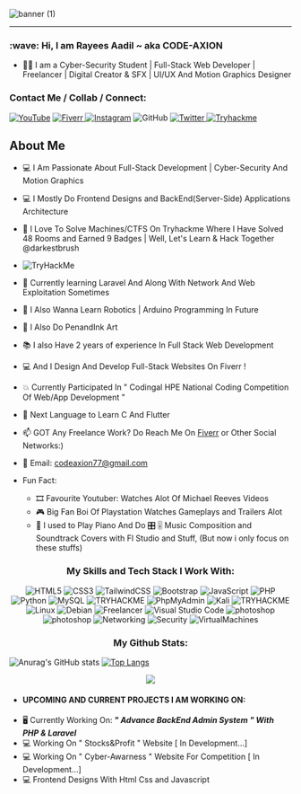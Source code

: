 
![banner (1)](https://user-images.githubusercontent.com/97381867/155555798-69333f39-dc7b-4262-b956-2deac1a1dfe5.png)
<!-- 
<h1 align="center">Welcome To</h1>
<h2 align="center">CODE AXION
THE&nbspSECURITY&nbspBREACH </h2> -->

<!-- [![Typing SVG](https://readme-typing-svg.herokuapp.com?font=sans-serif&color=%23232162&lines=WELCOME+TO)](https://git.io/typing-svg) -->
<hr>

<h3 align="left">:wave: Hi, I am Rayees Aadil ~ aka CODE-AXION</h3>

- 👨‍💻 I am a Cyber-Security Student | Full-Stack Web Developer | Freelancer | Digital Creator & SFX | UI/UX And Motion Graphics Designer 

<h3>Contact Me / Collab / Connect:</h3>


<a href="https://www.youtube.com/channel/UCR_21iAidd3UEiazjoKeOfw ">![YouTube](https://img.shields.io/badge/Youtube-%23FF0000.svg?style=for-the-badge&logo=YouTube&logoColor=white)</a>
<a href="https://www.fiverr.com/code_axion/develop-a-highly-customized-full-or-half-stack-website">
![Fiverr](https://img.shields.io/badge/Fiverr-00b22d.svg?style=for-the-badge&logo=fiverr&logoColor=white)
</a>
<a href="https://www.instagram.com/codeaxion/">![Instagram](https://img.shields.io/badge/Instagram-%23E4405F.svg?style=for-the-badge&logo=Instagram&logoColor=white)</a>
![GitHub](https://img.shields.io/badge/github-%23121011.svg?style=for-the-badge&logo=github&logoColor=white)
<a href="https://twitter.com/CodeAxion">
![Twitter](https://img.shields.io/badge/Twitter-00acee.svg?style=for-the-badge&logo=twitter&logoColor=white)
</a>
<a href="https://tryhackme.com/p/darkestbrush">
![Tryhackme](https://img.shields.io/badge/TryHackMe-A81D33.svg?style=for-the-badge&logo=tryhackme&logoColor=white)
</a>


<h2>About Me</h2>

- 💻 I Am Passionate About Full-Stack Development | Cyber-Security And Motion Graphics
- 💻 I Mostly Do Frontend Designs and BackEnd(Server-Side) Applications Architecture 
- 👀 I Love To Solve Machines/CTFS On Tryhackme Where I Have Solved 48 Rooms and Earned 9 Badges | Well, Let's Learn & Hack Together @darkestbrush 
- <img src="https://tryhackme-badges.s3.amazonaws.com/darkestbrush.png" alt="TryHackMe">
- 📖 Currently learning Laravel And Along With Network And Web Exploitation Sometimes
- 🤖 I Also Wanna Learn Robotics | Arduino Programming In Future
- 🎨 I Also Do PenandInk Art
- 📚 I also Have 2 years of experience In Full Stack Web Development
- 💻 And I Design And Develop Full-Stack Websites On Fiverr ! 
- 💥 Currently Participated In " Codingal HPE National Coding Competition Of Web/App Development "
- 📕 Next Language to Learn C And Flutter 
- 📫 GOT Any Freelance Work? Do Reach Me On <a href="https://www.fiverr.com/code_axion/develop-a-highly-customized-full-or-half-stack-website">Fiverr</a> or Other Social Networks:)
- :incoming_envelope: Email: codeaxion77@gmail.com 

 - Fun Fact: 
   - 🎞 Favourite Youtuber: Watches Alot Of Michael Reeves Videos
   - 🎮 Big Fan Boi Of Playstation Watches Gameplays and Trailers Alot 
   - 🎹 I used to Play Piano And Do 🎛 🎚 Music Composition and Soundtrack Covers with Fl Studio and Stuff, (But now i only focus on these stuffs)

<center>
 <h3 align="center">My Skills and Tech Stack I Work With:</h3>

![HTML5](https://img.shields.io/badge/html5-%23E34F26.svg?style=for-the-badge&logo=html5&logoColor=white)
![CSS3](https://img.shields.io/badge/css3-%231572B6.svg?style=for-the-badge&logo=css3&logoColor=white)
![TailwindCSS](https://img.shields.io/badge/tailwindcss-%2338B2AC.svg?style=for-the-badge&logo=tailwind-css&logoColor=white)
![Bootstrap](https://img.shields.io/badge/bootstrap-%23563D7C.svg?style=for-the-badge&logo=bootstrap&logoColor=white)
![JavaScript](https://img.shields.io/badge/javascript-%23323330.svg?style=for-the-badge&logo=javascript&logoColor=%23F7DF1E)
![PHP](https://img.shields.io/badge/php-%23777BB4.svg?style=for-the-badge&logo=php&logoColor=white)
![Python](https://img.shields.io/badge/python-3670A0?style=for-the-badge&logo=python&logoColor=ffdd54)
![MySQL](https://img.shields.io/badge/mysql-%2300f.svg?style=for-the-badge&logo=mysql&logoColor=white)
![TRYHACKME](https://img.shields.io/badge/Bash-212C42?style=for-the-badge&logo=GNUBASH&logoColor=white)
![PhpMyAdmin](https://img.shields.io/badge/PhpMyAdmin-%6C78AF.svg?style=for-the-badge&logo=phpmyadmin&logoColor=white)
![Kali](https://img.shields.io/badge/Kali-268BEE?style=for-the-badge&logo=kalilinux&logoColor=white)
![TRYHACKME](https://img.shields.io/badge/TRYHACKME-212C42?style=for-the-badge&logo=tryhackme&logoColor=white)
![Linux](https://img.shields.io/badge/Linux-FCC624?style=for-the-badge&logo=linux&logoColor=black)
![Debian](https://img.shields.io/badge/Debian-A81D33?style=for-the-badge&logo=debian&logoColor=black)
![Freelancer](https://img.shields.io/badge/Freelancer-29B2FE?style=for-the-badge&logo=Freelancer&logoColor=white)
![Visual Studio Code](https://img.shields.io/badge/Visual%20Studio%20Code-0078d7.svg?style=for-the-badge&logo=visual-studio-code&logoColor=white)
![photoshop](https://img.shields.io/badge/Photoshop-8BC3FC?style=for-the-badge&logo=adobephotoshop&logoColor=white)
![photoshop](https://img.shields.io/badge/AfterEffects-CF96FD?style=for-the-badge&logo=adobeaftereffects&logoColor=white)
![Networking](https://img.shields.io/badge/Computer%20Networking-6933FF?style=for-the-badge&logoColor=white)
![Security](https://img.shields.io/badge/Cyber%20Security-6933FF?style=for-the-badge&logoColor=white)
![VirtualMachines](https://img.shields.io/badge/Virtual%20Machines-0E5CA3?style=for-the-badge&logo=virtualbox&logoColor=white)
 
</center>

<h3 align="center">My Github Stats:</h3>

![Anurag's GitHub stats](https://github-readme-stats.vercel.app/api?username=CODE-AXION&show_icons=true&theme=tokyonight)
[![Top Langs](https://github-readme-stats.vercel.app/api/top-langs/?username=CODE-AXION&langs_count=8&show_icons=true&theme=tokyonight)](https://github.com/CODE-AXION/github-readme-stats)
<p align="center">
<img src="http://github-readme-streak-stats.herokuapp.com?user=CODE-AXION&theme=tokyonight&date_format=M%20j%5B%2C%20Y%5D&border=2C8ADD)](https://git.io/streak-stats">
</p>

 - <h4>UPCOMING AND CURRENT PROJECTS I AM WORKING ON:</h4>
- 🖥 Currently Working On:<b><i> " Advance BackEnd Admin System " With PHP & Laravel</i></b>
- 💻 Working On " Stocks&Profit " Website [ In Development...]
- 💻 Working On " Cyber-Awarness " Website For Competition [ In Development...]
- 💻 Frontend Designs With Html Css and Javascript 

 



<!---
CODE-AXION/CODE-AXION is a ✨ special ✨ repository because its `README.md` (this file) appears on your GitHub profile.
You can click the Preview link to take a look at your changes.
--->
